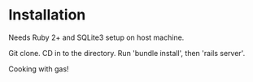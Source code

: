 Installation
============

Needs Ruby 2+ and SQLite3 setup on host machine.

Git clone. CD in to the directory. Run 'bundle install', then 'rails server'.

Cooking with gas!
